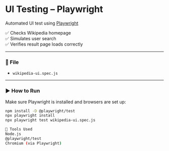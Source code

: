 # UI Testing – Playwright

Automated UI test using [Playwright](https://playwright.dev/)

✅ Checks Wikipedia homepage  
✅ Simulates user search  
✅ Verifies result page loads correctly

---

### 📁 File

- `wikipedia-ui.spec.js`

---

### ▶️ How to Run

Make sure Playwright is installed and browsers are set up:

```bash
npm install -D @playwright/test
npx playwright install
npx playwright test wikipedia-ui.spec.js

🔧 Tools Used
Node.js
@playwright/test
Chromium (via Playwright)


